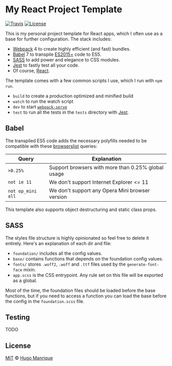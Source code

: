 # My React Project Template

[![Travis](https://img.shields.io/travis/hugmanrique/React-Project-Template.svg)](https://travis-ci.org/hugmanrique/React-Project-Template)
[![License](https://img.shields.io/github/license/hugmanrique/React-Project-Template.svg)](LICENSE)

This is my personal project template for React apps, which I often use as a base for further configuration. The stack includes:

- [Webpack](https://webpack.js.org/) 4 to create highly efficient (and fast) bundles.
- [Babel](https://babeljs.io/) 7 to transpile [ES2015+](https://github.com/tc39/proposals/blob/master/finished-proposals.md) code to ES5.
- [SASS](http://sass-lang.com/) to add power and elegance to CSS modules.
- [Jest](https://facebook.github.io/jest/) to fastly test all your code.
- Of course, [React](https://reactjs.org/).

The template comes with a few common scripts I use, which I run with `npm run`.

- `build` to create a production optimized and minified build
- `watch` to run the watch script
- `dev` to start [`webpack-serve`](https://github.com/webpack-contrib/webpack-serve)
- `test` to run all the tests in the `tests` directory with [Jest](https://facebook.github.io/jest/).

## Babel

The transpiled ES5 code adds the necessary polyfills needed to be compatible with these [browserslist](https://github.com/browserslist/browserslist) queries:

| **Query**         | **Explanation**                                    |
| ----------------- | -------------------------------------------------- |
| `>0.25%`          | Support browsers with more than 0.25% global usage |
| `not ie 11`       | We don't support Internet Explorer <= 11           |
| `not op_mini all` | We don't support any Opera Mini browser version    |

This template also supports object destructuring and static class props.

## SASS

The styles file structure is highly opinionated so feel free to delete it entirely. Here's an explanation of each dir and file:

- `foundation/` includes all the config values.
- `base/` contains functions that depends on the foundation config values.
- `fonts/` stores `.woff2`, `.woff` and `.ttf` files used by the `generate-font-face` mixin.
- `app.scss` is the CSS entrypoint. Any rule set on this file will be exported as a global.

Most of the time, the foundation files should be loaded before the base functions, but if you need to access a function you can load the base before the config in the `foundation.scss` file.

## Testing

TODO

## License

[MIT](LICENSE) &copy; [Hugo Manrique](https://hugmanrique.me)